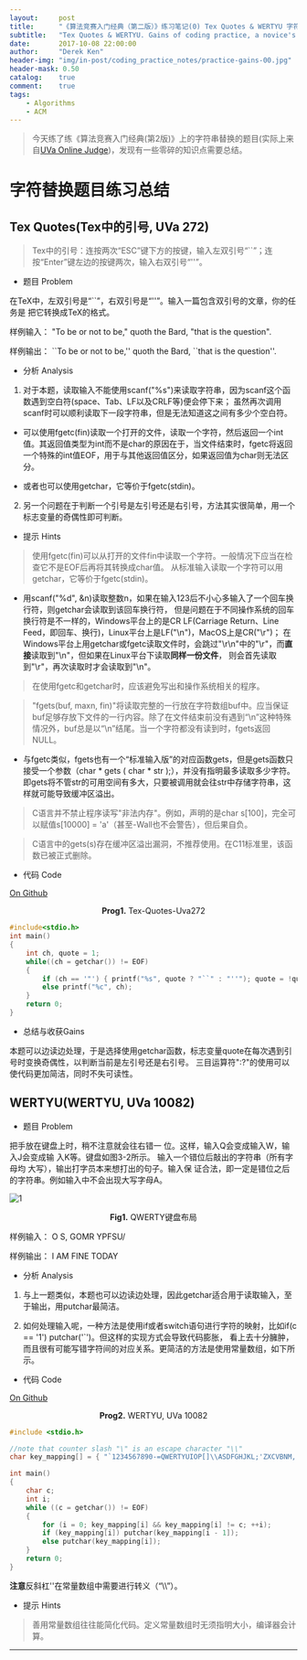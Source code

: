 ```yaml
---
layout:     post
title:      "《算法竞赛入门经典（第二版）》练习笔记(0) Tex Quotes & WERTYU 字符替换"
subtitle:   "Tex Quotes & WERTYU. Gains of coding practice, a novice's point of view"
date:       2017-10-08 22:00:00
author:     "Derek Ken"
header-img: "img/in-post/coding_practice_notes/practice-gains-00.jpg"
header-mask: 0.50
catalog:    true
comment:    true
tags:
    - Algorithms
    - ACM
---
```


> 今天练了练《算法竞赛入门经典(第2版)》上的字符串替换的题目(实际上来自[UVa Online Judge](https://uva.onlinejudge.org/index.php))，发现有一些零碎的知识点需要总结。

# **字符替换题目练习总结**

## **Tex Quotes(Tex中的引号, UVa 272)**

> Tex中的引号：连按两次“ESC”键下方的按键，输入左双引号“``”；连按“Enter”键左边的按键两次，输入右双引号“''”。

- 题目 Problem

在TeX中，左双引号是“``”，右双引号是“''”。输入一篇包含双引号的文章，你的任务是
把它转换成TeX的格式。

样例输入：
"To be or not to be," quoth the Bard, "that
is the question".

样例输出：
\`\`To be or not to be,'' quoth the Bard, \`\`that
is the question''.

- 分析 Analysis
1. 对于本题，读取输入不能使用scanf("%s")来读取字符串，因为scanf这个函数遇到空白符(space、Tab、LF以及CRLF等)便会停下来；
虽然再次调用scanf时可以顺利读取下一段字符串，但是无法知道这之间有多少个空白符。

* 可以使用fgetc(fin)读取一个打开的文件，读取一个字符，然后返回一个int值。其返回值类型为int而不是char的原因在于，当文件结束时，fgetc将返回
一个特殊的int值EOF，用于与其他返回值区分，如果返回值为char则无法区分。

* 或者也可以使用getchar，它等价于fgetc(stdin)。

2. 另一个问题在于判断一个引号是左引号还是右引号，方法其实很简单，用一个标志变量的奇偶性即可判断。

- 提示 Hints

> 使用fgetc(fin)可以从打开的文件fin中读取一个字符。一般情况下应当在检查它不是EOF后再将其转换成char值。
从标准输入读取一个字符可以用getchar，它等价于fgetc(stdin)。

* 用scanf("%d", &n)读取整数n，如果在输入123后不小心多输入了一个回车换行符，则getchar会读取到该回车换行符，
但是问题在于不同操作系统的回车换行符是不一样的，Windows平台上的是CR LF(Carriage Return、Line Feed，即回车、换行)，Linux平台上是LF("\n")，MacOS上是CR("\r")；
在Windows平台上用getchar或fgetc读取文件时，会跳过"\r\n"中的"\r"，而**直接**读取到"\n"，但如果在Linux平台下读取**同样一份文件**，
则会首先读取到"\r"，再次读取时才会读取到"\n"。

> 在使用fgetc和getchar时，应该避免写出和操作系统相关的程序。

> "fgets(buf, maxn, fin)"将读取完整的一行放在字符数组buf中。应当保证
buf足够存放下文件的一行内容。除了在文件结束前没有遇到“\n”这种特殊情况外，buf总是以“\n”结尾。当一个字符都没有读到时，fgets返回NULL。

* 与fgetc类似，fgets也有一个“标准输入版”的对应函数gets，但是gets函数只接受一个参数（char * gets ( char * str );），并没有指明最多读取多少字符。
即gets将不管str的可用空间有多大，只要被调用就会往str中存储字符串，这样就可能导致缓冲区溢出。

> C语言并不禁止程序读写"非法内存"。例如，声明的是char s[100]，完全可以赋值s[10000] = 'a'（甚至-Wall也不会警告），但后果自负。

> C语言中的gets(s)存在缓冲区溢出漏洞，不推荐使用。在C11标准里，该函数已被正式删除。


- 代码 Code

[On Github](https://github.com/DerekKen/Algorithms-Coding-Practice/blob/master/practice/Tex-Quotes-Uva272.c)

<div style="text-align:center"><b>Prog1.</b> Tex-Quotes-Uva272 </div>

```c
#include<stdio.h>
int main()
{
	int ch, quote = 1;
	while((ch = getchar()) != EOF)
	{
		if (ch == '"') { printf("%s", quote ? "``" : "''"); quote = !quote; }
		else printf("%c", ch);
	}
	return 0;
}
```

- 总结与收获Gains

本题可以边读边处理，于是选择使用getchar函数，标志变量quote在每次遇到引号时变换奇偶性，以判断当前是左引号还是右引号。
三目运算符":?"的使用可以使代码更加简洁，同时不失可读性。


## **WERTYU(WERTYU, UVa 10082)**

- 题目 Problem

把手放在键盘上时，稍不注意就会往右错一
位。这样，输入Q会变成输入W，输入J会变成输
入K等。键盘如图3-2所示。
输入一个错位后敲出的字符串（所有字母均
大写），输出打字员本来想打出的句子。输入保
证合法，即一定是错位之后的字符串。例如输入中不会出现大写字母A。

 ![1](http://owsep4p7v.bkt.clouddn.com/blog/posts/img/acm-beginner-3-2-min.jpg) 
<div style="text-align:center"><b>Fig1.</b> QWERTY键盘布局 </div>

样例输入：
O S, GOMR YPFSU/

样例输出：
I AM FINE TODAY

- 分析 Analysis

1. 与上一题类似，本题也可以边读边处理，因此getchar适合用于读取输入，至于输出，用putchar最简洁。

2. 如何处理输入呢，一种方法是使用if或者switch语句进行字符的映射，比如if(c == '1') putchar('`')。但这样的实现方式会导致代码膨胀，
看上去十分臃肿，而且很有可能写错字符间的对应关系。更简洁的方法是使用常量数组，如下所示。

- 代码 Code

[On Github](https://github.com/DerekKen/Algorithms-Coding-Practice/blob/master/practice/WERTYU-UVa10082.c)

<div style="text-align:center"><b>Prog2.</b> WERTYU, UVa 10082 </div>

```c
#include <stdio.h>

//note that counter slash "\" is an escape character "\\"
char key_mapping[] = { "`1234567890-=QWERTYUIOP[]\\ASDFGHJKL;'ZXCVBNM,./" };

int main()
{
	char c;
	int i;
	while ((c = getchar()) != EOF)
	{
		for (i = 0; key_mapping[i] && key_mapping[i] != c; ++i);
		if (key_mapping[i]) putchar(key_mapping[i - 1]);
		else putchar(key_mapping[i]);
	}
	return 0;
}
```

**注意**反斜杠'\'在常量数组中需要进行转义（“\\\”）。


- 提示 Hints

> 善用常量数组往往能简化代码。定义常量数组时无须指明大小，编译器会计算。

---

[1]: https://leetcode.com "Leetcode homepage"

[2]: http://www.cnblogs.com/DerekKen/p/6819390.html "DerekKen的博客园"
